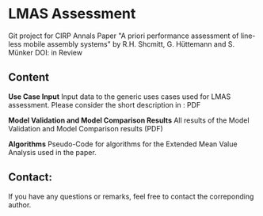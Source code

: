 # LMAS Assessment

Git project for CIRP Annals Paper "A priori performance assessment of line-less mobile assembly systems" by R.H. Shcmitt, G. Hüttemann and S. Münker
DOI: in Review


## Content

**Use Case Input**
Input data to the generic uses cases used for LMAS assessment. Please consider the short description in : PDF

**Model Validation and Model Comparison Results**
All results of the Model Validation and Model Comparison results (PDF)

**Algorithms**
Pseudo-Code for algorithms for the Extended Mean Value Analysis used in the paper. 

## Contact:
If you have any questions or remarks, feel free to contact the correponding author.
